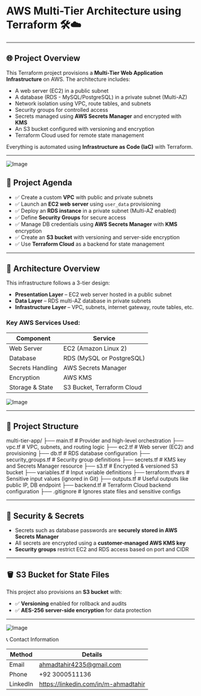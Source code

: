 
# **AWS Multi-Tier Architecture using Terraform 🛠️☁️**


---

## 🌐 **Project Overview**

This Terraform project provisions a **Multi-Tier Web Application Infrastructure** on AWS. The architecture includes:

- A web server (EC2) in a public subnet  
- A database (RDS - MySQL/PostgreSQL) in a private subnet (Multi-AZ)  
- Network isolation using VPC, route tables, and subnets  
- Security groups for controlled access  
- Secrets managed using **AWS Secrets Manager** and encrypted with **KMS**  
- An S3 bucket configured with versioning and encryption  
- Terraform Cloud used for remote state management  

Everything is automated using **Infrastructure as Code (IaC)** with Terraform.

---


![Image](https://github.com/user-attachments/assets/ef3c2b20-e3cd-4d12-82a4-9c19860f113c)


## 📌 **Project Agenda**

- ✅ Create a custom **VPC** with public and private subnets  
- ✅ Launch an **EC2 web server** using `user_data` provisioning  
- ✅ Deploy an **RDS instance** in a private subnet (Multi-AZ enabled)  
- ✅ Define **Security Groups** for secure access  
- ✅ Manage DB credentials using **AWS Secrets Manager** with **KMS** encryption  
- ✅ Create an **S3 bucket** with versioning and server-side encryption  
- ✅ Use **Terraform Cloud** as a backend for state management  

---

## 🧱 **Architecture Overview**

This infrastructure follows a 3-tier design:

- **Presentation Layer** – EC2 web server hosted in a public subnet  
- **Data Layer** – RDS multi-AZ database in private subnets  
- **Infrastructure Layer** – VPC, subnets, internet gateway, route tables, etc.

### Key AWS Services Used:

| Component        | Service                     |
|------------------|-----------------------------|
| Web Server       | EC2 (Amazon Linux 2)        |
| Database         | RDS (MySQL or PostgreSQL)   |
| Secrets Handling | AWS Secrets Manager         |
| Encryption       | AWS KMS                     |
| Storage & State  | S3 Bucket, Terraform Cloud  |


![Image](https://github.com/user-attachments/assets/8b182425-52b6-4ad4-9624-2141d1327f71)

---

## 📁 **Project Structure**
multi-tier-app/
├── main.tf # Provider and high-level orchestration
├── vpc.tf # VPC, subnets, and routing logic
├── ec2.tf # Web server (EC2) and provisioning
├── db.tf # RDS database configuration
├── security_groups.tf # Security group definitions
├── secrets.tf # KMS key and Secrets Manager resource
├── s3.tf # Encrypted & versioned S3 bucket
├── variables.tf # Input variable definitions
├── terraform.tfvars # Sensitive input values (ignored in Git)
├── outputs.tf # Useful outputs like public IP, DB endpoint
├── backend.tf # Terraform Cloud backend configuration
├── .gitignore # Ignores state files and sensitive configs


---

## 🔐 **Security & Secrets**

- Secrets such as database passwords are **securely stored in AWS Secrets Manager**  
- All secrets are encrypted using a **customer-managed AWS KMS key**  
- **Security groups** restrict EC2 and RDS access based on port and CIDR

---

## 🪣 **S3 Bucket for State Files**

This project also provisions an **S3 bucket** with:

- ✅ **Versioning** enabled for rollback and audits  
- ✅ **AES-256 server-side encryption** for data protection

---

![Image](https://github.com/user-attachments/assets/f17fb989-365e-460c-9f3d-acd1207bf3ab)


📞 Contact Information

| **Method** | **Details**                  |
|------------|------------------------------|
| Email      | ahmadtahir4235@gmail.com     |
| Phone      | +92 3000511136               |
| LinkedIn   | https://linkedin.com/in/m-ahmadtahir |
